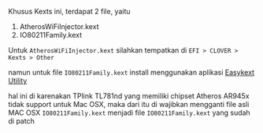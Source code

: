 Khusus Kexts ini, terdapat 2 file, yaitu 
1. AtherosWiFiInjector.kext
2. IO80211Family.kext

Untuk `AtherosWiFiInjector.kext` silahkan tempatkan di `EFI > CLOVER > Kexts > Other`

namun untuk file `IO80211Family.kext` install menggunakan aplikasi [Easykext Utility](https://github.com/javanesse/Asrock-Phantom-Gaming-4s-Hackintosh/blob/master/usefull%20Apps/Easykext%20Utility.zip)

hal ini di karenakan TPlink TL781nd yang memiliki chipset Atheros AR945x tidak support untuk Mac OSX, maka dari itu di wajibkan mengganti file asli MAC OSX `IO80211Family.kext` menjadi file `IO80211Family.kext` yang sudah di patch
